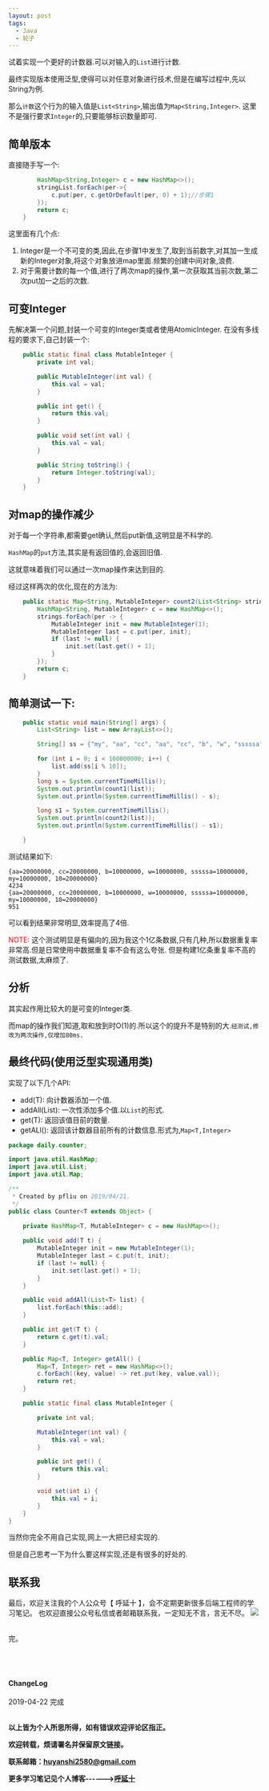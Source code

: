 ```yaml
---
layout: post
tags:
  - Java
  - 轮子
---
```


试着实现一个更好的计数器.可以对输入的`List`进行计数.

最终实现版本使用泛型,使得可以对任意对象进行技术,但是在编写过程中,先以String为例.

那么`计数`这个行为的输入值是`List<String>`,输出值为`Map<String,Integer>`. 这里不是强行要求`Integer`的,只要能够标识数量即可.

## 简单版本

直接随手写一个:

```java
        HashMap<String,Integer> c = new HashMap<>();
        stringList.forEach(per->{
            c.put(per, c.getOrDefault(per, 0) + 1);//步骤1
        });
        return c;
    }
```

这里面有几个点:

1. Integer是一个不可变的类,因此,在步骤1中发生了,取到当前数字,对其加一生成新的Integer对象,将这个对象放进map里面.频繁的创建中间对象,浪费.
2. 对于需要计数的每一个值,进行了两次map的操作,第一次获取其当前次数,第二次put加一之后的次数.


## 可变Integer

先解决第一个问题,封装一个可变的Integer类或者使用AtomicInteger.
在没有多线程的要求下,自己封装一个:

```java
    public static final class MutableInteger {
        private int val;

        public MutableInteger(int val) {
            this.val = val;
        }

        public int get() {
            return this.val;
        }

        public void set(int val) {
            this.val = val;
        }

        public String toString() {
            return Integer.toString(val);
        }
    }
```

## 对map的操作减少

对于每一个字符串,都需要get确认,然后put新值,这明显是不科学的.

`HashMap`的`put`方法,其实是有返回值的,会返回旧值.

这就意味着我们可以通过一次map操作来达到目的.

经过这样两次的优化,现在的方法为:

```java
    public static Map<String, MutableInteger> count2(List<String> strings) {
        HashMap<String, MutableInteger> c = new HashMap<>();
        strings.forEach(per -> {
            MutableInteger init = new MutableInteger(1);
            MutableInteger last = c.put(per, init);
            if (last != null) {
                init.set(last.get() + 1);
            }
        });
        return c;
    }
```

## 简单测试一下:

```java
    public static void main(String[] args) {
        List<String> list = new ArrayList<>();

        String[] ss = {"my", "aa", "cc", "aa", "cc", "b", "w", "sssssa", "10", "10"};

        for (int i = 0; i < 100000000; i++) {
            list.add(ss[i % 10]);
        }
        long s = System.currentTimeMillis();
        System.out.println(count1(list));
        System.out.println(System.currentTimeMillis() - s);

        long s1 = System.currentTimeMillis();
        System.out.println(count2(list));
        System.out.println(System.currentTimeMillis() - s1);

    }
```

测试结果如下:

```
{aa=20000000, cc=20000000, b=10000000, w=10000000, sssssa=10000000, my=10000000, 10=20000000}
4234
{aa=20000000, cc=20000000, b=10000000, w=10000000, sssssa=10000000, my=10000000, 10=20000000}
951
```


可以看到结果非常明显,效率提高了4倍.

<font color="red">NOTE:</font>
这个测试明显是有偏向的,因为我这个1亿条数据,只有几种,所以数据重复率非常高.但是日常使用中数据重复率不会有这么夸张.
但是构建1亿条重复率不高的测试数据,太麻烦了.

## 分析

其实起作用比较大的是可变的Integer类.

而map的操作我们知道,取和放到时O(1)的.所以这个的提升不是特别的大.`经测试,修改为两次操作,仅增加80ms.`

## 最终代码(使用泛型实现通用类)

实现了以下几个API:

* add(T): 向计数器添加一个值.
* addAll(List<T>): 一次性添加多个值.以`List`的形式.
* get(T): 返回该值目前的数量.
* getALl(): 返回该计数器目前所有的计数信息.形式为,`Map<T,Integer>`

```java
package daily.counter;

import java.util.HashMap;
import java.util.List;
import java.util.Map;

/**
 * Created by pfliu on 2019/04/21.
 */
public class Counter<T extends Object> {

    private HashMap<T, MutableInteger> c = new HashMap<>();
    
    public void add(T t) {
        MutableInteger init = new MutableInteger(1);
        MutableInteger last = c.put(t, init);
        if (last != null) {
            init.set(last.get() + 1);
        }
    }

    public void addAll(List<T> list) {
        list.forEach(this::add);
    }

    public int get(T t) {
        return c.get(t).val;
    }

    public Map<T, Integer> getAll() {
        Map<T, Integer> ret = new HashMap<>();
        c.forEach((key, value) -> ret.put(key, value.val));
        return ret;
    }

    public static final class MutableInteger {

        private int val;

        MutableInteger(int val) {
            this.val = val;
        }

        public int get() {
            return this.val;
        }

        void set(int i) {
            this.val = i;
        }
    }
}
```

当然你完全不用自己实现,网上一大把已经实现的.

但是自己思考一下为什么要这样实现,还是有很多的好处的.

## 联系我
最后，欢迎关注我的个人公众号【 呼延十 】，会不定期更新很多后端工程师的学习笔记。
也欢迎直接公众号私信或者邮箱联系我，一定知无不言，言无不尽。
![](http://img.couplecoders.tech/%E6%89%AB%E7%A0%81_%E6%90%9C%E7%B4%A2%E8%81%94%E5%90%88%E4%BC%A0%E6%92%AD%E6%A0%B7%E5%BC%8F-%E6%A0%87%E5%87%86%E8%89%B2%E7%89%88.png)

<br>
完。

<br>
<br>
<br>
<br>
<h4>ChangeLog</h4>
2019-04-22 完成
<br>
<br>

**以上皆为个人所思所得，如有错误欢迎评论区指正。**

**欢迎转载，烦请署名并保留原文链接。**

**联系邮箱：huyanshi2580@gmail.com**

**更多学习笔记见个人博客------><a href="{{ site.baseurl }}/">呼延十</a>**
